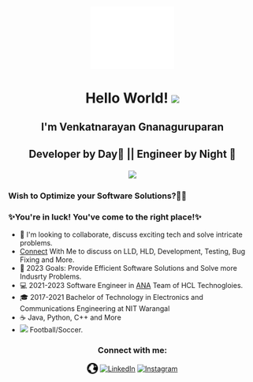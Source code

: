 <p align = "center"> <a href="https://vnkt777.nicepage.io"><img src="GB Bold VNG Final.gif" width="170px"></a>

# <p align="center">  Hello World! <img src="https://media.giphy.com/media/hvRJCLFzcasrR4ia7z/giphy.gif" width="25px">
## <p align="center"> I'm Venkatnarayan Gnanaguruparan 
## <p align="center"> Developer by Day🌅 || Engineer by Night 🌇
<p align="center"> <img src="exp1font.gif" width="350" >

### Wish to Optimize your Software Solutions?🧞‍♂️  
### ✨You're in luck! You've come to the right place!✨


- 🤝 I'm looking to collaborate, discuss exciting tech and solve intricate problems.
- <a href="https://linkedin.com/in/venkatng">Connect</a> With Me to discuss on LLD, HLD, Development, Testing, Bug Fixing and More. 
- 🎯 2023 Goals: Provide Efficient Software Solutions and Solve more Indusrty Problems.
- 💻 2021-2023 Software Engineer in <a href="https://www.hclindustrysaas.com/telecom-5g/augmented-network-automation">ANA</a> Team of HCL Technogloies.
- 🎓 2017-2021 Bachelor of Technology in Electronics and Communications Engineering at NIT Warangal 
- ☕ Java, Python, C++ and More
- <img src="Arsenal.png" width="20px"> Football/Soccer.


### <p align="center"> Connect with me: 

<p align = "center">
<a href="https://gvenkatn.github.io/portfolio/contact.html"><img align="center" alt="Website" width="22px" src="https://raw.githubusercontent.com/iconic/open-iconic/master/svg/globe.svg" /></a>
<a href="https://linkedin.com/in/venkatng"><img align="center" alt="LinkedIn" width="22px" src="https://cdn.jsdelivr.net/npm/simple-icons@v3/icons/linkedin.svg" /></a>
<a href="https://instagram.com/gvenkatnarayan"><img align="center" alt="Instagram" width="22px" src="https://cdn.jsdelivr.net/npm/simple-icons@v3/icons/instagram.svg" /></a>


<br />
</br>
